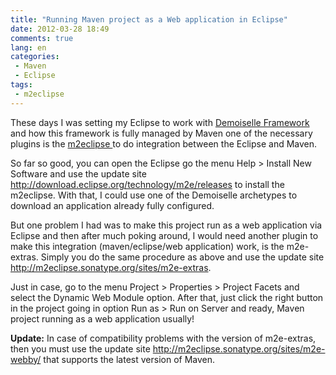 ```yaml
---
title: "Running Maven project as a Web application in Eclipse"
date: 2012-03-28 18:49
comments: true
lang: en
categories:
 - Maven
 - Eclipse
tags:
 - m2eclipse
---
```


These days I was setting my Eclipse to work with <a target="_blank" href="http://www.frameworkdemoiselle.gov.br/" title="Demoiselle Framework"> Demoiselle Framework </a> and how this framework is fully managed by Maven one of the necessary plugins is the <a target="_blank" href="http://eclipse.org/m2e/download/" title="m2eclipse"> m2eclipse </a> to do integration between the Eclipse and Maven.

<!-- more -->

So far so good, you can open the Eclipse go the menu Help > Install New Software and use the update site http://download.eclipse.org/technology/m2e/releases to install the m2eclipse. With that, I could use one of the Demoiselle archetypes to download an application already fully configured.

But one problem I had was to make this project run as a web application via Eclipse and then after much poking around, I would need another plugin to make this integration (maven/eclipse/web application) work, is the m2e-extras. Simply you do the same procedure as above and use the update site http://m2eclipse.sonatype.org/sites/m2e-extras.

Just in case, go to the menu Project > Properties > Project Facets and select the Dynamic Web Module option. After that, just click the right button in the project going in option Run as > Run on Server and ready, Maven project running as a web application usually!

**Update:** In case of compatibility problems with the version of m2e-extras, then you must use the update site http://m2eclipse.sonatype.org/sites/m2e-webby/ that supports the latest version of Maven.
